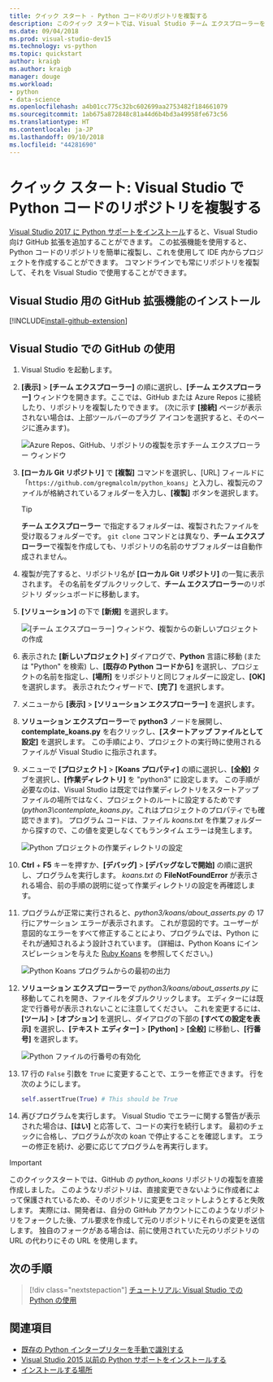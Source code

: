 ```yaml
---
title: クイック スタート - Python コードのリポジトリを複製する
description: このクイック スタートでは、Visual Studio チーム エクスプローラーを使用して Python Koans リポジトリを複製することで、Visual Studio で Python プロジェクトを作成します。
ms.date: 09/04/2018
ms.prod: visual-studio-dev15
ms.technology: vs-python
ms.topic: quickstart
author: kraigb
ms.author: kraigb
manager: douge
ms.workload:
- python
- data-science
ms.openlocfilehash: a4b01cc775c32bc602699aa2753482f184661079
ms.sourcegitcommit: 1ab675a872848c81a44d6b4bd3a49958fe673c56
ms.translationtype: HT
ms.contentlocale: ja-JP
ms.lasthandoff: 09/10/2018
ms.locfileid: "44281690"
---
```

# <a name="quickstart-clone-a-repository-of-python-code-in-visual-studio"></a>クイック スタート: Visual Studio で Python コードのリポジトリを複製する

[Visual Studio 2017 に Python サポートをインストール](installing-python-support-in-visual-studio.md)すると、Visual Studio 向け GitHub 拡張を追加することができます。 この拡張機能を使用すると、Python コードのリポジトリを簡単に複製し、これを使用して IDE 内からプロジェクトを作成することができます。 コマンドラインでも常にリポジトリを複製して、それを Visual Studio で使用することができます。

## <a name="install-the-github-extension-for-visual-studio"></a>Visual Studio 用の GitHub 拡張機能のインストール

[!INCLUDE[install-github-extension](includes/install-github-extension.md)]

## <a name="work-with-github-in-visual-studio"></a>Visual Studio での GitHub の使用

1. Visual Studio を起動します。

1. **[表示]** > **[チーム エクスプローラー]** の順に選択し、**[チーム エクスプローラー]** ウィンドウを開きます。ここでは、GitHub または Azure Repos に接続したり、リポジトリを複製したりできます。 (次に示す **[接続]** ページが表示されない場合は、上部ツールバーのプラグ アイコンを選択すると、そのページに進みます)。

    ![Azure Repos、GitHub、リポジトリの複製を示すチーム エクスプローラー ウィンドウ](media/team-explorer.png)

1. **[ローカル Git リポジトリ]** で **[複製]** コマンドを選択し、[URL] フィールドに「`https://github.com/gregmalcolm/python_koans`」と入力し、複製元のファイルが格納されているフォルダーを入力し、**[複製]** ボタンを選択します。

    > [!Tip]
    > **チーム エクスプローラー** で指定するフォルダーは、複製されたファイルを受け取るフォルダーです。 `git clone` コマンドとは異なり、**チーム エクスプローラー**で複製を作成しても、リポジトリの名前のサブフォルダーは自動作成されません。

1. 複製が完了すると、リポジトリ名が **[ローカル Git リポジトリ]** の一覧に表示されます。 その名前をダブルクリックして、**チーム エクスプローラー**のリポジトリ ダッシュボードに移動します。

1. **[ソリューション]** の下で **[新規]** を選択します。

    ![[チーム エクスプローラー] ウィンドウ、複製からの新しいプロジェクトの作成](media/team-explorer-new-project.png)

1. 表示された **[新しいプロジェクト]** ダイアログで、**Python** 言語に移動 (または "Python" を検索) し、**[既存の Python コードから]** を選択し、プロジェクトの名前を指定し、**[場所]** をリポジトリと同じフォルダーに設定し、**[OK]** を選択します。 表示されたウィザードで、**[完了]** を選択します。

1. メニューから **[表示]** > **[ソリューション エクスプローラー]** を選択します。

1. **ソリューション エクスプローラー**で **python3** ノードを展開し、**contemplate_koans.py** を右クリックし、**[スタートアップ ファイルとして設定]** を選択します。 この手順により、プロジェクトの実行時に使用されるファイルが Visual Studio に指示されます。

1. メニューで **[プロジェクト]** > **[Koans プロパティ]** の順に選択し、**[全般]** タブを選択し、**[作業ディレクトリ]** を "python3" に設定します。 この手順が必要なのは、Visual Studio は既定では作業ディレクトリをスタートアップ ファイルの場所ではなく、プロジェクトのルートに設定するためです (*python3\contemplate_koans.py*。これはプロジェクトのプロパティでも確認できます)。 プログラム コードは、ファイル *koans.txt* を作業フォルダーから探すので、この値を変更しなくてもランタイム エラーは発生します。

    ![Python プロジェクトの作業ディレクトリの設定](media/projects-set-working-directory.png)

1. **Ctrl** + **F5** キーを押すか、**[デバッグ]** > **[デバッグなしで開始]** の順に選択し、プログラムを実行します。 *koans.txt* の **FileNotFoundError** が表示される場合、前の手順の説明に従って作業ディレクトリの設定を再確認します。

1. プログラムが正常に実行されると、*python3/koans/about_asserts.py* の 17 行にアサーション エラーが表示されます。 これが意図的です。ユーザーが意図的なエラーをすべて修正することにより、プログラムでは、Python にそれが通知されるよう設計されています。 (詳細は、Python Koans にインスピレーションを与えた [Ruby Koans](http://rubykoans.com/) を参照してください。)

    ![Python Koans プログラムからの最初の出力](media/koans-output.png)

1. **ソリューション エクスプローラー**で *python3/koans/about_asserts.py* に移動してこれを開き、ファイルをダブルクリックします。 エディターには既定で行番号が表示されないことに注意してください。 これを変更するには、**[ツール]** > **[オプション]** を選択し、ダイアログの下部の **[すべての設定を表示]** を選択し、**[テキスト エディター]** > **[Python]** > **[全般]** に移動し、**[行番号]** を選択します。

    ![Python ファイルの行番号の有効化](media/options-general-line-numbers.png)

1. 17 行の `False` 引数を `True` に変更することで、エラーを修正できます。 行を次のようにします。

    ```python
    self.assertTrue(True) # This should be True
    ```

1. 再びプログラムを実行します。 Visual Studio でエラーに関する警告が表示された場合は、**[はい]** と応答して、コードの実行を続行します。 最初のチェックに合格し、プログラムが次の koan で停止することを確認します。 エラーの修正を続け、必要に応じてプログラムを再実行します。

> [!Important]
> このクイックスタートでは、GitHub の *python_koans* リポジトリの複製を直接作成しました。 このようなリポジトリは、直接変更できないように作成者によって保護されているため、そのリポジトリに変更をコミットしようとすると失敗します。 実際には、開発者は、自分の GitHub アカウントにこのようなリポジトリをフォークした後、プル要求を作成して元のリポジトリにそれらの変更を送信します。 独自のフォークがある場合は、前に使用されていた元のリポジトリの URL の代わりにその URL を使用します。

## <a name="next-steps"></a>次の手順

> [!div class="nextstepaction"]
> [チュートリアル: Visual Studio での Python の使用](tutorial-working-with-python-in-visual-studio-step-01-create-project.md)

## <a name="see-also"></a>関連項目

- [既存の Python インタープリターを手動で識別する](managing-python-environments-in-visual-studio.md#manually-identify-an-existing-environment)
- [Visual Studio 2015 以前の Python サポートをインストールする](installing-python-support-in-visual-studio.md)
- [インストールする場所](installing-python-support-in-visual-studio.md#install-locations)
